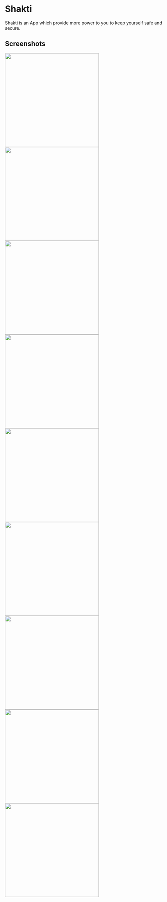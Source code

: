 # Shakti
Shakti is an App which provide more power to you to keep yourself safe and secure.
<br>

## Screenshots


<img src="https://user-images.githubusercontent.com/89250504/148217851-9fd639d6-9ff9-47ed-9018-e7da8ec1204f.jpg" width="300" > <img src="https://user-images.githubusercontent.com/89250504/148218110-c26d9092-207a-4f74-b4a5-ec1feaeb47ce.jpg" width="300" > <img src="https://user-images.githubusercontent.com/89250504/148219341-305e6af8-f5ea-4f72-a6a8-cb86da601da1.jpg" width="300" > <img src="https://user-images.githubusercontent.com/89250504/148220275-b4e3644c-b7a1-485b-9949-382ed3703010.jpg" width="300" > <img src="https://user-images.githubusercontent.com/89250504/148221448-301eb88e-6342-446b-a690-4f65d8f146e8.jpg" width="300" > <img src="https://user-images.githubusercontent.com/89250504/148232127-61646fa7-a17a-4ba7-9561-efadfee7539b.jpg" width="300">  <img src="https://user-images.githubusercontent.com/89250504/148231461-69361b90-af30-49db-91ab-df9802c900e1.jpg" width="300" > <img src="https://user-images.githubusercontent.com/89250504/148233204-3aef6420-de20-4795-a823-9efb50ffda9c.jpg" width="300"> <img src="https://user-images.githubusercontent.com/89250504/148233995-9e0773da-18db-4a8f-b0c4-4113c41b9c4a.jpg" width="300" > 
